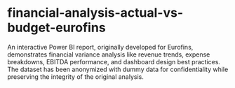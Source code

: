 # financial-analysis-actual-vs-budget-eurofins
An interactive Power BI report, originally developed for Eurofins, demonstrates financial variance analysis like revenue trends, expense breakdowns, EBITDA performance, and dashboard design best practices. The dataset has been anonymized with dummy data for confidentiality while preserving the integrity of the original analysis.
